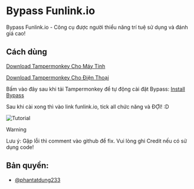 
# Bypass Funlink.io

Bypass Funlink.io - Công cụ được người thiểu năng trí tuệ sử dụng và đánh giá cao!


## Cách dùng

[Download Tampermonkey Cho Máy Tính](https://chromewebstore.google.com/detail/tampermonkey/dhdgffkkebhmkfjojejmpbldmpobfkfo)

[Download Tampermonkey Cho Điện Thoại](https://chromewebstore.google.com/detail/tampermonkey-legacy/lcmhijbkigalmkeommnijlpobloojgfn)

Bấm vào đây sau khi tải Tampermonkey để tự động cài đặt Bypass: [Install Bypass](https://github.com/phantatdung233/bypass-funlink.io/raw/main/tampermonkey.user.js)

Sau khi cài xong thì vào link funlink.io, tick all chức năng và ĐỢI! :D

![Tutorial](https://img.upanh.tv/2025/05/16/imaged334de3c4ea1ce58.png)

> [!WARNING]
Lưu ý: Gặp lỗi thì comment vào github để fix. Vui lòng ghi Credit nếu có sử dụng code!


## Bản quyền:
- [@phantatdung233](https://www.github.com/phantatdung233)
